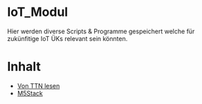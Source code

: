# IoT_Modul

Hier werden diverse Scripts & Programme gespeichert welche für zukünfitige IoT ÜKs relevant sein könnten. 

# Inhalt

- [Von TTN lesen](./01_Read_from_TTN)
- [M5Stack](./02_M5Stack)